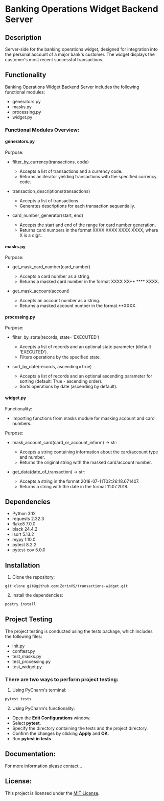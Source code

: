 # Banking Operations Widget Backend Server

## Description

Server-side for the banking operations widget, designed for integration into the personal account of a major bank's customer. The widget displays the customer's most recent successful transactions.

## Functionality

Banking Operations Widget Backend Server includes the following functional modules:

- generators.py
- masks.py
- processing.py
- widget.py

### Functional Modules Overview:

#### generators.py

Purpose:

- filter_by_currency(transactions, code)
  - Accepts a list of transactions and a currency code.
  - Returns an iterator yielding transactions with the specified currency code.
  
- transaction_descriptions(transactions)
  - Accepts a list of transactions.
  - Generates descriptions for each transaction sequentially.
  
- card_number_generator(start, end)
  - Accepts the start and end of the range for card number generation.
  - Returns card numbers in the format XXXX XXXX XXXX XXXX, where X is a digit.

#### masks.py

Purpose:

- get_mask_card_number(card_number)
  - Accepts a card number as a string.
  - Returns a masked card number in the format XXXX XX** **** XXXX.
  
- get_mask_account(account)
  - Accepts an account number as a string.
  - Returns a masked account number in the format **XXXX.

#### processing.py

Purpose:

- filter_by_state(records, state='EXECUTED')
  - Accepts a list of records and an optional state parameter (default 'EXECUTED').
  - Filters operations by the specified state.
  
- sort_by_date(records, ascending=True)
  - Accepts a list of records and an optional ascending parameter for sorting (default: True - ascending order).
  - Sorts operations by date (ascending by default).

#### widget.py

Functionality:

- Importing functions from masks module for masking account and card numbers.

Purpose:

- mask_account_card(card_or_account_inform) -> str:
  - Accepts a string containing information about the card/account type and number.
  - Returns the original string with the masked card/account number.
  
- get_data(date_of_transaction) -> str:
  - Accepts a string in the format 2018-07-11T02:26:18.671407.
  - Returns a string with the date in the format 11.07.2018.

## Dependencies

- Python 3.12
- requests 2.32.3
- flake8 7.0.0
- black 24.4.2
- isort 5.13.2
- mypy 1.10.0
- pytest 8.2.2
- pytest-cov 5.0.0

## Installation

1. Clone the repository:
```
git clone git@github.com:ZorinVS/transactions-widget.git
```
2. Install the dependencies:
```bash
poetry install
```

## Project Testing

The project testing is conducted using the tests package, which includes the following files:
- init.py
- conftest.py
- test_masks.py
- test_processing.py
- test_widget.py

### There are two ways to perform project testing:
1. Using PyCharm's terminal:
```bash
pytest tests
```
2. Using PyCharm's functionality:
- Open the **Edit Configurations** window.
- Select **pytest**.
- Specify the directory containing the tests and the project directory.
- Confirm the changes by clicking **Apply** and **OK**.
- Run **pytest in tests**

## Documentation:

For more information please contact...

## License:

This project is licensed under the [MIT License](LICENSE).